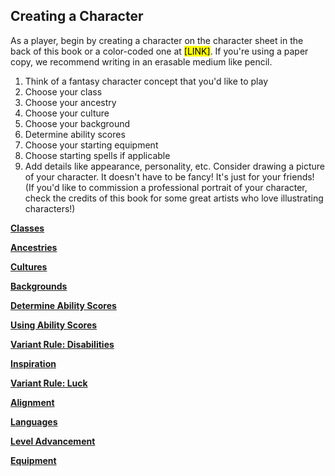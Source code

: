 ## Creating a Character

As a player, begin by creating a character on the character sheet in the back of this book or a color-coded one at <mark>[LINK]</mark>. <!-- Link to be determined -->
If you're using a paper copy, we recommend writing in an erasable medium like pencil.

1. Think of a fantasy character concept that you'd like to play
2. Choose your class
3. Choose your ancestry
4. Choose your culture
5. Choose your background
6. Determine ability scores
7. Choose your starting equipment
8. Choose starting spells if applicable
9. Add details like appearance, personality, etc.
   Consider drawing a picture of your character.
   It doesn't have to be fancy!
   It's just for your friends!
   (If you'd like to commission a professional portrait of your character, check the credits of this book for some great artists who love illustrating characters!)

[**Classes**](./Classes/Classes.md)

[**Ancestries**](./Ancestries/Ancestries.md)

[**Cultures**](./Cultures/Cultures.md)

[**Backgrounds**](./Backgrounds/Backgrounds.md)

[**Determine Ability Scores**](./Determine_Ability_Scores/Determine_Ability_Scores.md)

[**Using Ability Scores**](./Using_Ability_Scores/Using_Ability_Scores.md)

[**Variant Rule: Disabilities**](./Disabilities/Disabilities.md)

[**Inspiration**](./Inspiration_and_Luck/Inspiration.md)

[**Variant Rule: Luck**](./Inspiration_and_Luck/Luck.md)

[**Alignment**](./Alignment.md)

[**Languages**](./Languages.md)

[**Level Advancement**](./Level_Advancement/Level_Advancement.md)

[**Equipment**](./Equipment/Equipment.md)
